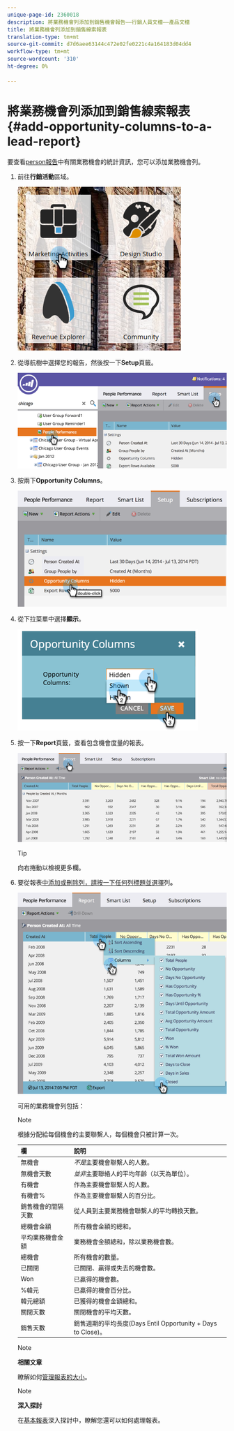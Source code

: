 ```yaml
---
unique-page-id: 2360018
description: 將業務機會列添加到銷售機會報告——行銷人員文檔——產品文檔
title: 將業務機會列添加到銷售線索報表
translation-type: tm+mt
source-git-commit: d7d6aee63144c472e02fe0221c4a164183d04dd4
workflow-type: tm+mt
source-wordcount: '310'
ht-degree: 0%

---
```



# 將業務機會列添加到銷售線索報表{#add-opportunity-columns-to-a-lead-report}

要查看[person報告](http://docs.marketo.com/display/docs/basic+reporting)中有關業務機會的統計資訊，您可以添加業務機會列。

1. 前往&#x200B;**行銷活動**&#x200B;區域。

   ![](assets/ma.png)

1. 從導航樹中選擇您的報告，然後按一下&#x200B;**Setup**&#x200B;頁籤。

   ![](assets/two.png)

1. 按兩下&#x200B;**Opportunity Columns**。

   ![](assets/three.png)

1. 從下拉菜單中選擇&#x200B;**顯示**。

   ![](assets/image2014-9-16-12-3a50-3a33.png)

1. 按一下&#x200B;**Report**&#x200B;頁籤，查看包含機會度量的報表。

   ![](assets/five.png)

   >[!TIP]
   >
   >向右捲動以檢視更多欄。

1. 要從報表[中添加或刪除列，請按一下任何列標題並選擇](select-report-columns.md)列&#x200B;**。**

   ![](assets/six.png)

   可用的業務機會列包括：

   >[!NOTE]
   >
   >根據分配給每個機會的主要聯繫人，每個機會只被計算一次。

   | 欄 | 說明 |
   |---|---|
   | 無機會 | *不是*&#x200B;主要機會聯繫人的人數。 |
   | 無機會天數 | *並非*&#x200B;主要聯絡人的平均年齡（以天為單位）。 |
   | 有機會 | 作為主要機會聯繫人的人數。 |
   | 有機會% | 作為主要機會聯繫人的百分比。 |
   | 銷售機會的間隔天數 | 從人員到主要業務機會聯繫人的平均轉換天數。 |
   | 總機會金額 | 所有機會金額的總和。 |
   | 平均業務機會金額 | 業務機會金額總和，除以業務機會數。 |
   | 總機會 | 所有機會的數量。 |
   | 已關閉 | 已關閉、贏得或失去的機會數。 |
   | Won | 已贏得的機會數。 |
   | %韓元 | 已贏得的機會百分比。 |
   | 韓元總額 | 已獲得的機會金額總和。 |
   | 關閉天數 | 關閉機會的平均天數。 |
   | 銷售天數 | 銷售週期的平均長度(Days Entil Opportunity + Days to Close)。 |

   >[!NOTE]
   >
   >**相關文章**
   >
   >
   >瞭解如何[管理報表的大小](configure-report-size.md)。

   >[!NOTE]
   >
   >**深入探討**
   >
   >
   >在[基本報表](http://docs.marketo.com/display/docs/basic+reporting)深入探討中，瞭解您還可以如何處理報表。

